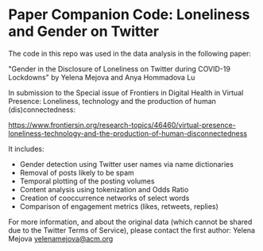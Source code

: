# Paper Companion Code: Loneliness and Gender on Twitter

The code in this repo was used in the data analysis in the following paper: 

"Gender in the Disclosure of Loneliness on Twitter during COVID-19 Lockdowns" by Yelena Mejova and Anya Hommadova Lu

In submission to the Special issue of Frontiers in Digital Health in Virtual Presence: Loneliness, technology and the production of human (dis)connectedness:
    
https://www.frontiersin.org/research-topics/46460/virtual-presence-loneliness-technology-and-the-production-of-human-disconnectedness

It includes:
- Gender detection using Twitter user names via name dictionaries
- Removal of posts likely to be spam
- Temporal plotting of the posting volumes
- Content analysis using tokenization and Odds Ratio
- Creation of cooccurrence networks of select words
- Comparison of engagement metrics (likes, retweets, replies)

For more information, and about the original data (which cannot be shared due to the Twitter Terms of Service), please contact the first author: Yelena Mejova <yelenamejova@acm.org>
